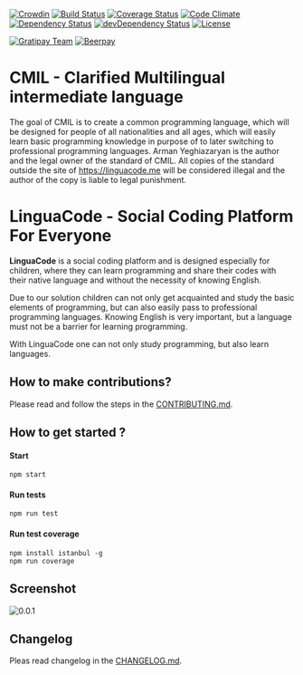 [![Crowdin](https://d322cqt584bo4o.cloudfront.net/linguacode/localized.svg)](https://crowdin.com/project/linguacode)
[![Build Status](https://travis-ci.org/LinguaCode/core.svg?branch=master)](https://travis-ci.org/LinguaCode/core)
[![Coverage Status](https://coveralls.io/repos/github/LinguaCode/core/badge.svg?branch=master&v=6)](https://coveralls.io/github/LinguaCode/core?branch=master)
[![Code Climate](https://codeclimate.com/github/LinguaCode/core/badges/gpa.svg?v=1)](https://codeclimate.com/github/LinguaCode/core)
[![Dependency Status](https://david-dm.org/LinguaCode/core.svg)](https://david-dm.org/LinguaCode/core)
[![devDependency Status](https://david-dm.org/LinguaCode/core/dev-status.svg)](https://david-dm.org/LinguaCode/core#info=devDependencies)
[![License](http://img.shields.io/:license-gpl3-blue.svg?style=flat-square)](http://www.gnu.org/licenses/gpl-3.0.html)

[![Gratipay Team](https://img.shields.io/gratipay/team/LinguaCode.svg?maxAge=2592000&)](https://gratipay.com/LinguaCode/)
[![Beerpay](https://img.shields.io/beerpay/LinguaCode/core.svg?maxAge=2592000?style=flat-square)](https://beerpay.io/LinguaCode/core)

# CMIL - Clarified Multilingual intermediate language

The goal of CMIL is to create a common programming language, which will be designed for people of all nationalities and all ages, which will easily learn basic programming knowledge in purpose of to later switching to professional programming languages.
Arman Yeghiazaryan is the author and the legal owner of the standard of CMIL. All copies of the standard outside the site of https://linguacode.me will be considered illegal and the author of the copy is liable to legal punishment.

# LinguaCode - Social Coding Platform For Everyone
**LinguaCode** is a social coding platform and is designed especially for children, where they can learn programming and share their codes with their native language and without the necessity of knowing English.

Due to our solution children can not only get acquainted and study the basic elements of programming, but can also easily pass to professional programming languages. Knowing English is very important, but a language must not be a barrier for learning programming. 

With LinguaCode one can not only study programming, but also learn languages.

## How to make contributions?
Please read and follow the steps in the [CONTRIBUTING.md](https://github.com/LinguaCode/core/blob/master/CONTRIBUTING.md).

## How to get started ?
#### Start
`npm start`

#### Run tests
`npm run test`

#### Run test coverage
```
npm install istanbul -g
npm run coverage
```

## Screenshot

![0.0.1](/screenshots/demonstration_0.0.1.gif)

## Changelog
Pleas read changelog in the [CHANGELOG.md](https://github.com/LinguaCode/core/blob/master/CHANGELOG.md).
